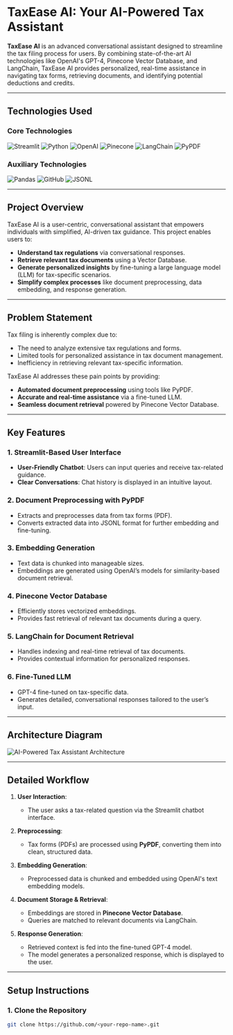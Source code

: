 # **TaxEase AI: Your AI-Powered Tax Assistant**

**TaxEase AI** is an advanced conversational assistant designed to streamline the tax filing process for users. By combining state-of-the-art AI technologies like OpenAI's GPT-4, Pinecone Vector Database, and LangChain, TaxEase AI provides personalized, real-time assistance in navigating tax forms, retrieving documents, and identifying potential deductions and credits.

---

## **Technologies Used**

### Core Technologies
![Streamlit](https://img.shields.io/badge/Streamlit-FF4B4B?style=for-the-badge&logo=Streamlit&logoColor=white)
![Python](https://img.shields.io/badge/Python-3776AB?style=for-the-badge&logo=Python&logoColor=white)
![OpenAI](https://img.shields.io/badge/OpenAI-412991?style=for-the-badge&logo=openai&logoColor=white)
![Pinecone](https://img.shields.io/badge/Pinecone-005BFF?style=for-the-badge&logoColor=white)
![LangChain](https://img.shields.io/badge/LangChain-009688?style=for-the-badge&logoColor=white)
![PyPDF](https://img.shields.io/badge/PyPDF-8C001A?style=for-the-badge&logo=adobeacrobatreader&logoColor=white)

### Auxiliary Technologies
![Pandas](https://img.shields.io/badge/Pandas-150458?style=for-the-badge&logo=pandas&logoColor=white)
![GitHub](https://img.shields.io/badge/GitHub-100000?style=for-the-badge&logo=github&logoColor=white)
![JSONL](https://img.shields.io/badge/JSONL-FFB100?style=for-the-badge)

---

## **Project Overview**

TaxEase AI is a user-centric, conversational assistant that empowers individuals with simplified, AI-driven tax guidance. This project enables users to:

- **Understand tax regulations** via conversational responses.
- **Retrieve relevant tax documents** using a Vector Database.
- **Generate personalized insights** by fine-tuning a large language model (LLM) for tax-specific scenarios.
- **Simplify complex processes** like document preprocessing, data embedding, and response generation.

---

## **Problem Statement**

Tax filing is inherently complex due to:
- The need to analyze extensive tax regulations and forms.
- Limited tools for personalized assistance in tax document management.
- Inefficiency in retrieving relevant tax-specific information.

TaxEase AI addresses these pain points by providing:
- **Automated document preprocessing** using tools like PyPDF.
- **Accurate and real-time assistance** via a fine-tuned LLM.
- **Seamless document retrieval** powered by Pinecone Vector Database.

---

## **Key Features**

### 1. **Streamlit-Based User Interface**
- **User-Friendly Chatbot**: Users can input queries and receive tax-related guidance.
- **Clear Conversations**: Chat history is displayed in an intuitive layout.

### 2. **Document Preprocessing with PyPDF**
- Extracts and preprocesses data from tax forms (PDF).
- Converts extracted data into JSONL format for further embedding and fine-tuning.

### 3. **Embedding Generation**
- Text data is chunked into manageable sizes.
- Embeddings are generated using OpenAI’s models for similarity-based document retrieval.

### 4. **Pinecone Vector Database**
- Efficiently stores vectorized embeddings.
- Provides fast retrieval of relevant tax documents during a query.

### 5. **LangChain for Document Retrieval**
- Handles indexing and real-time retrieval of tax documents.
- Provides contextual information for personalized responses.

### 6. **Fine-Tuned LLM**
- GPT-4 fine-tuned on tax-specific data.
- Generates detailed, conversational responses tailored to the user’s input.

---

## **Architecture Diagram**

![AI-Powered Tax Assistant Architecture](https://github.com/<your-repo-name>/assets/final_tax_assistant_architecture.png)

---

## **Detailed Workflow**

1. **User Interaction**:
   - The user asks a tax-related question via the Streamlit chatbot interface.

2. **Preprocessing**:
   - Tax forms (PDFs) are processed using **PyPDF**, converting them into clean, structured data.

3. **Embedding Generation**:
   - Preprocessed data is chunked and embedded using OpenAI's text embedding models.

4. **Document Storage & Retrieval**:
   - Embeddings are stored in **Pinecone Vector Database**.
   - Queries are matched to relevant documents via LangChain.

5. **Response Generation**:
   - Retrieved context is fed into the fine-tuned GPT-4 model.
   - The model generates a personalized response, which is displayed to the user.

---

## **Setup Instructions**

### **1. Clone the Repository**
```bash
git clone https://github.com/<your-repo-name>.git
